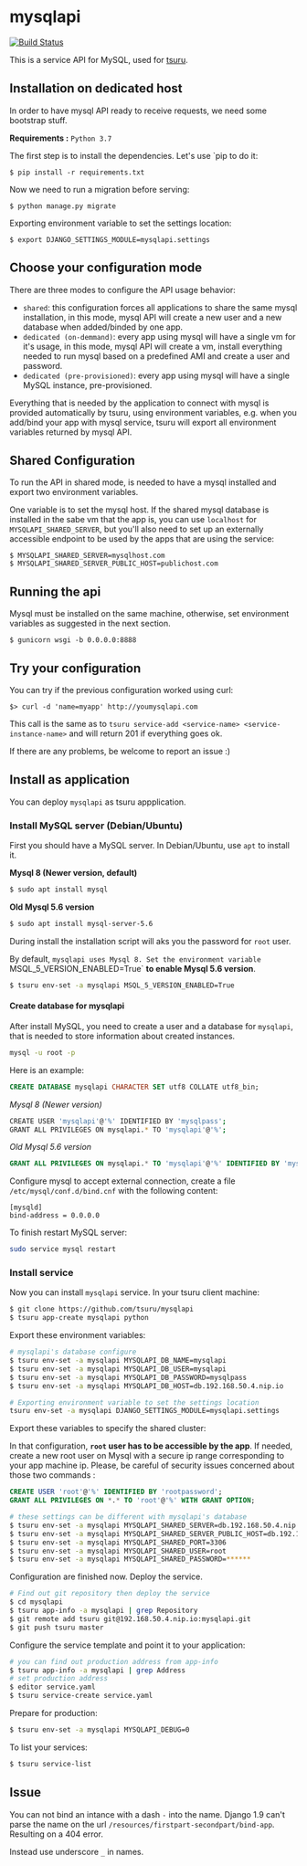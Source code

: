 # mysqlapi

[![Build Status](https://secure.travis-ci.org/tsuru/mysqlapi.png?branch=master)](http://travis-ci.org/tsuru/mysqlapi)

This is a service API for MySQL, used for [tsuru](https://github.com/tsuru/tsuru).


Installation on dedicated host
------------

In order to have mysql API ready to receive requests, we need some bootstrap stuff.

**Requirements :** `Python 3.7`

The first step is to install the dependencies. Let's use `pip to do it:

    $ pip install -r requirements.txt

Now we need to run a migration before serving:

    $ python manage.py migrate

Exporting environment variable to set the settings location:

    $ export DJANGO_SETTINGS_MODULE=mysqlapi.settings


Choose your configuration mode
------------------------------

There are three modes to configure the API usage behavior:

- `shared`: this configuration forces all applications to share the same mysql
  installation, in this mode, mysql API will create a new user and a new
  database when added/binded by one app.
- `dedicated (on-demmand)`: every app using mysql will have a single vm for
  it's usage, in this mode, mysql API will create a vm, install everything
  needed to run mysql based on a predefined AMI and create a user and password.
- `dedicated (pre-provisioned)`: every app using mysql will have a single MySQL
  instance, pre-provisioned.

Everything that is needed by the application to connect with mysql is provided
automatically by tsuru, using environment variables, e.g. when you add/bind
your app with mysql service, tsuru will export all environment variables
returned by mysql API.


Shared Configuration
--------------------

To run the API in shared mode, is needed to have a mysql installed and export
two environment variables.

One variable is to set the mysql host. If the shared mysql database is
installed in the sabe vm that the app is, you can use `localhost` for
``MYSQLAPI_SHARED_SERVER``, but you'll also need to set up an externally
accessible endpoint to be used by the apps that are using the service:

    $ MYSQLAPI_SHARED_SERVER=mysqlhost.com
    $ MYSQLAPI_SHARED_SERVER_PUBLIC_HOST=publichost.com


Running the api
---------------

Mysql must be installed on the same machine, otherwise, set environment variables as suggested in the next section.

    $ gunicorn wsgi -b 0.0.0.0:8888


Try your configuration
----------------------

You can try if the previous configuration worked using curl:

    $> curl -d 'name=myapp' http://youmysqlapi.com

This call is the same as to ``tsuru service-add <service-name>
<service-instance-name>`` and will return 201 if everything goes ok.

If there are any problems, be welcome to report an issue :)


Install as application
----------------------

You can deploy `mysqlapi` as tsuru appplication.


### Install MySQL server (Debian/Ubuntu)

First you should have a MySQL server. In Debian/Ubuntu, use `apt` to install it.

**Mysql 8 (Newer version, default)**
```bash
$ sudo apt install mysql
```

**Old Mysql 5.6 version**
```bash
$ sudo apt install mysql-server-5.6
```

During install the installation script will aks you the password for `root` user.

By default, `mysqlapi uses Mysql 8. Set the environment variable `MSQL_5_VERSION_ENABLED=True` **to enable Mysql 5.6 version**.
```bash
$ tsuru env-set -a mysqlapi MSQL_5_VERSION_ENABLED=True
```

#### Create database for mysqlapi

After install MySQL, you need to create a user and a database for `mysqlapi`,
that is needed to store information about created instances.

```bash
mysql -u root -p
```

Here is an example:

```sql
CREATE DATABASE mysqlapi CHARACTER SET utf8 COLLATE utf8_bin;
```

*Mysql 8 (Newer version)*
```bash
CREATE USER 'mysqlapi'@'%' IDENTIFIED BY 'mysqlpass';
GRANT ALL PRIVILEGES ON mysqlapi.* TO 'mysqlapi'@'%';
```

*Old Mysql 5.6 version*
```sql
GRANT ALL PRIVILEGES ON mysqlapi.* TO 'mysqlapi'@'%' IDENTIFIED BY 'mysqlpass';
```

Configure mysql to accept external connection, create a file `/etc/mysql/conf.d/bind.cnf` with the following content:

```
[mysqld]
bind-address = 0.0.0.0
```

To finish restart MySQL server:

```bash
sudo service mysql restart
```


### Install service

Now you can install `mysqlapi` service. In your tsuru client machine:

```bash
$ git clone https://github.com/tsuru/mysqlapi
$ tsuru app-create mysqlapi python
```

Export these environment variables:

```bash
# mysqlapi's database configure
$ tsuru env-set -a mysqlapi MYSQLAPI_DB_NAME=mysqlapi
$ tsuru env-set -a mysqlapi MYSQLAPI_DB_USER=mysqlapi
$ tsuru env-set -a mysqlapi MYSQLAPI_DB_PASSWORD=mysqlpass
$ tsuru env-set -a mysqlapi MYSQLAPI_DB_HOST=db.192.168.50.4.nip.io

# Exporting environment variable to set the settings location
tsuru env-set -a mysqlapi DJANGO_SETTINGS_MODULE=mysqlapi.settings
```

Export these variables to specify the shared cluster:

In that configuration, **`root` user has to be accessible by the app**. If needed, create a new root user on Mysql with a secure ip range corresponding to your app machine ip.
Please, be careful of security issues concerned about those two commands :
```sql
CREATE USER 'root'@'%' IDENTIFIED BY 'rootpassword';
GRANT ALL PRIVILEGES ON *.* TO 'root'@'%' WITH GRANT OPTION;
```

```bash
# these settings can be different with mysqlapi's database
$ tsuru env-set -a mysqlapi MYSQLAPI_SHARED_SERVER=db.192.168.50.4.nip.io
$ tsuru env-set -a mysqlapi MYSQLAPI_SHARED_SERVER_PUBLIC_HOST=db.192.168.50.4.nip.io
$ tsuru env-set -a mysqlapi MYSQLAPI_SHARED_PORT=3306
$ tsuru env-set -a mysqlapi MYSQLAPI_SHARED_USER=root
$ tsuru env-set -a mysqlapi MYSQLAPI_SHARED_PASSWORD=******
```

Configuration are finished now. Deploy the service.

```bash
# Find out git repository then deploy the service
$ cd mysqlapi
$ tsuru app-info -a mysqlapi | grep Repository
$ git remote add tsuru git@192.168.50.4.nip.io:mysqlapi.git
$ git push tsuru master
```

Configure the service template and point it to your application:

```bash
# you can find out production address from app-info
$ tsuru app-info -a mysqlapi | grep Address
# set production address
$ editor service.yaml
$ tsuru service-create service.yaml
```

Prepare for production:

```bash
$ tsuru env-set -a mysqlapi MYSQLAPI_DEBUG=0
```

To list your services:

```bash
$ tsuru service-list
```

## Issue

You can not bind an intance with a dash `-` into the name. Django 1.9 can't parse the name on the url `/resources/firstpart-secondpart/bind-app`. Resulting on a 404 error.

Instead use underscore `_` in names.